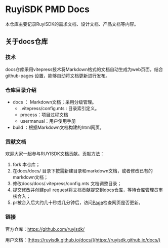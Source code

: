 # RuyiSDK PMD Docs

本仓库主要记录RuyiSDK的需求文档、设计文档、产品文档等内容。

## 关于docs仓库

### 技术

docs仓库采用vitepress技术将Markdown格式的文档自动生成为web页面，结合github-pages 设置，能够自动将文档更新进行发布。

### 仓库目录介绍

- docs ： Markdown文档；采用分级管理。
  - .vitepress/config.mts : 目录索引定义。
  - process：项目过程文档
  - usermanual：用户使用手册
- build ：根据Markdown文档构建的html网页。

### 贡献文档

欢迎大家一起参与RUYISDK文档贡献。贡献方法：

1. fork 本仓库；
2. 在docs/docs/ 目录下按需新建目录和markdown文档，或者修改已有的markdown文档；
3. 修改docs/docs/.vitepress/config.mts 文档调整目录；
4. 提交修改并创建pull request将文档贡献提交到docs仓库，等待仓库管理员审核合入；
5. pr被合入后大约几十秒或几分钟后，访问[Page](https://xijing21.github.io/ruyi-pmd/)检查网页是否更新。

### 链接

官方仓库：https://github.com/ruyisdk/

用户文档：[https://ruyisdk.github.io/docs/](https://ruyisdk.github.io/docs/)
